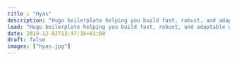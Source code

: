 ```yaml
---
title : "Hyas"
description: "Hugo boilerplate helping you build fast, robust, and adaptable websites."
lead: "Hugo boilerplate helping you build fast, robust, and adaptable websites."
date: 2019-12-02T13:47:16+01:00
draft: false
images: ["hyas.jpg"]
---
```

